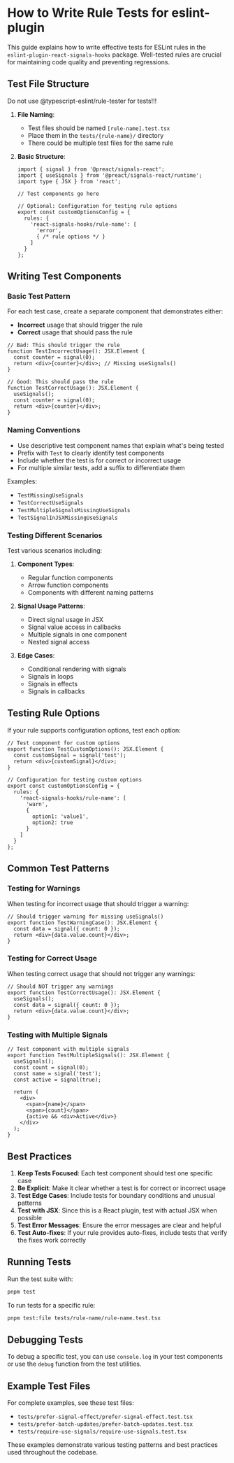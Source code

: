 # How to Write Rule Tests for eslint-plugin

This guide explains how to write effective tests for ESLint rules in the `eslint-plugin-react-signals-hooks` package. Well-tested rules are crucial for maintaining code quality and preventing regressions.

## Test File Structure

Do not use @typescript-eslint/rule-tester for tests!!!

1. **File Naming**:
   - Test files should be named `[rule-name].test.tsx`
   - Place them in the `tests/{rule-name}/` directory
   - There could be multiple test files for the same rule

2. **Basic Structure**:

   ```tsx
   import { signal } from '@preact/signals-react';
   import { useSignals } from '@preact/signals-react/runtime';
   import type { JSX } from 'react';
   
   // Test components go here
   
   // Optional: Configuration for testing rule options
   export const customOptionsConfig = {
     rules: {
       'react-signals-hooks/rule-name': [
         'error',
         { /* rule options */ }
       ]
     }
   };
   ```

## Writing Test Components

### Basic Test Pattern

For each test case, create a separate component that demonstrates either:

- **Incorrect** usage that should trigger the rule
- **Correct** usage that should pass the rule

```tsx
// Bad: This should trigger the rule
function TestIncorrectUsage(): JSX.Element {
  const counter = signal(0);
  return <div>{counter}</div>; // Missing useSignals()
}

// Good: This should pass the rule
function TestCorrectUsage(): JSX.Element {
  useSignals();
  const counter = signal(0);
  return <div>{counter}</div>;
}
```

### Naming Conventions

- Use descriptive test component names that explain what's being tested
- Prefix with `Test` to clearly identify test components
- Include whether the test is for correct or incorrect usage
- For multiple similar tests, add a suffix to differentiate them

Examples:

- `TestMissingUseSignals`
- `TestCorrectUseSignals`
- `TestMultipleSignalsMissingUseSignals`
- `TestSignalInJSXMissingUseSignals`

### Testing Different Scenarios

Test various scenarios including:

1. **Component Types**:
   - Regular function components
   - Arrow function components
   - Components with different naming patterns

2. **Signal Usage Patterns**:
   - Direct signal usage in JSX
   - Signal value access in callbacks
   - Multiple signals in one component
   - Nested signal access

3. **Edge Cases**:
   - Conditional rendering with signals
   - Signals in loops
   - Signals in effects
   - Signals in callbacks

## Testing Rule Options

If your rule supports configuration options, test each option:

```tsx
// Test component for custom options
export function TestCustomOptions(): JSX.Element {
  const customSignal = signal('test');
  return <div>{customSignal}</div>;
}

// Configuration for testing custom options
export const customOptionsConfig = {
  rules: {
    'react-signals-hooks/rule-name': [
      'warn',
      { 
        option1: 'value1',
        option2: true
      }
    ]
  }
};
```

## Common Test Patterns

### Testing for Warnings

When testing for incorrect usage that should trigger a warning:

```tsx
// Should trigger warning for missing useSignals()
export function TestWarningCase(): JSX.Element {
  const data = signal({ count: 0 });
  return <div>{data.value.count}</div>;
}
```

### Testing for Correct Usage

When testing correct usage that should not trigger any warnings:

```tsx
// Should NOT trigger any warnings
export function TestCorrectUsage(): JSX.Element {
  useSignals();
  const data = signal({ count: 0 });
  return <div>{data.value.count}</div>;
}
```

### Testing with Multiple Signals

```tsx
// Test component with multiple signals
export function TestMultipleSignals(): JSX.Element {
  useSignals();
  const count = signal(0);
  const name = signal('test');
  const active = signal(true);
  
  return (
    <div>
      <span>{name}</span>
      <span>{count}</span>
      {active && <div>Active</div>}
    </div>
  );
}
```

## Best Practices

1. **Keep Tests Focused**: Each test component should test one specific case
2. **Be Explicit**: Make it clear whether a test is for correct or incorrect usage
3. **Test Edge Cases**: Include tests for boundary conditions and unusual patterns
4. **Test with JSX**: Since this is a React plugin, test with actual JSX when possible
5. **Test Error Messages**: Ensure the error messages are clear and helpful
6. **Test Auto-fixes**: If your rule provides auto-fixes, include tests that verify the fixes work correctly

## Running Tests

Run the test suite with:

```bash
pnpm test
```

To run tests for a specific rule:

```bash
pnpm test:file tests/rule-name/rule-name.test.tsx
```

## Debugging Tests

To debug a specific test, you can use `console.log` in your test components or use the `debug` function from the test utilities.

## Example Test Files

For complete examples, see these test files:

- `tests/prefer-signal-effect/prefer-signal-effect.test.tsx`
- `tests/prefer-batch-updates/prefer-batch-updates.test.tsx`
- `tests/require-use-signals/require-use-signals.test.tsx`

These examples demonstrate various testing patterns and best practices used throughout the codebase.
